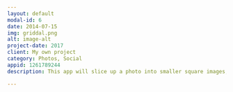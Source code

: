 ```yaml
---
layout: default
modal-id: 6
date: 2014-07-15
img: griddal.png
alt: image-alt
project-date: 2017
client: My own project
category: Photos, Social
appid: 1261789244
description: This app will slice up a photo into smaller square images, and sort them in the order they need to be posted, so that on your Instagram profile page, they form one big photo again.<br><br>It's like magic, except it's just math.<br><br>

---
```

